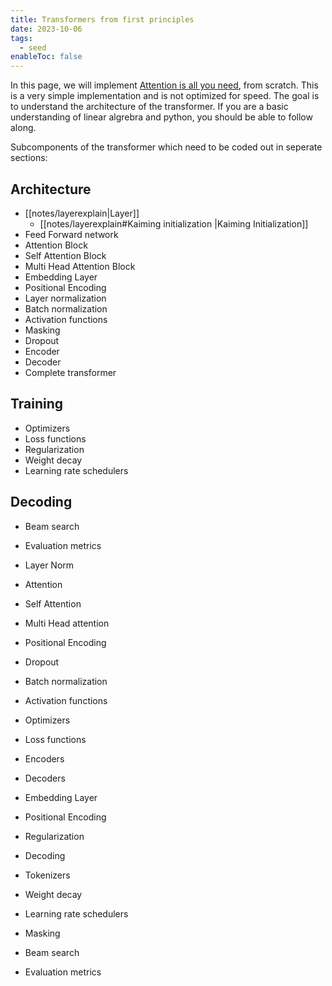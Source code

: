 ```yaml
---
title: Transformers from first principles
date: 2023-10-06
tags:
  - seed
enableToc: false
---
```


In this page, we will implement [Attention is all you need](https://arxiv.org/pdf/1706.03762.pdf), from scratch. This is a very simple implementation and is not optimized for speed. The goal is to understand the architecture of the transformer. If you are a basic understanding of linear algrebra and python, you should be able to follow along.

Subcomponents of the transformer which need to be coded out in seperate sections:

## Architecture
* [[notes/layerexplain|Layer]]
    * [[notes/layerexplain#Kaiming initialization |Kaiming Initialization]]
* Feed Forward network 
* Attention Block
* Self Attention Block
* Multi Head Attention Block
* Embedding Layer
* Positional Encoding
* Layer normalization
* Batch normalization
* Activation functions
* Masking
* Dropout
* Encoder
* Decoder
* Complete transformer

## Training
* Optimizers
* Loss functions
* Regularization
* Weight decay
* Learning rate schedulers

## Decoding
* Beam search
* Evaluation metrics



* Layer Norm 
* Attention
* Self Attention
* Multi Head attention 
* Positional Encoding
* Dropout 
* Batch normalization
* Activation functions
* Optimizers
* Loss functions
* Encoders
* Decoders
* Embedding Layer
* Positional Encoding
* Regularization
* Decoding 
* Tokenizers
* Weight decay
* Learning rate schedulers
* Masking
* Beam search
* Evaluation metrics
